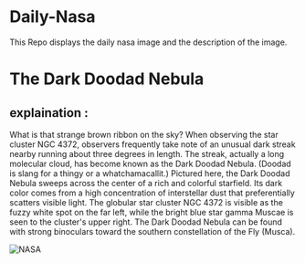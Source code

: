 # Daily-Nasa

This Repo displays the daily nasa image and the description of the image.

<!--NASA-->
# The Dark Doodad Nebula
## explaination :

What is that strange brown ribbon on the sky?  When observing the star cluster NGC 4372, observers frequently take note of an unusual dark streak nearby running about three degrees in length. The streak, actually a long molecular cloud, has become known as the Dark Doodad Nebula.  (Doodad is slang for a thingy or a whatchamacallit.)  Pictured here, the Dark Doodad Nebula sweeps across the center of a rich and colorful starfield.  Its dark color comes from a high concentration of interstellar dust that preferentially scatters visible light.  The globular star cluster NGC 4372 is visible as the fuzzy white spot on the far left, while the bright blue star gamma Muscae is seen to the cluster's upper right. The Dark Doodad Nebula can be found with strong binoculars toward the southern constellation of the Fly (Musca).

![NASA](https://apod.nasa.gov/apod/image/2406/Doodad_PughSung_1080.jpg)
<!--/NASA-->
